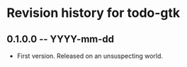 # Revision history for todo-gtk

## 0.1.0.0 -- YYYY-mm-dd

* First version. Released on an unsuspecting world.
